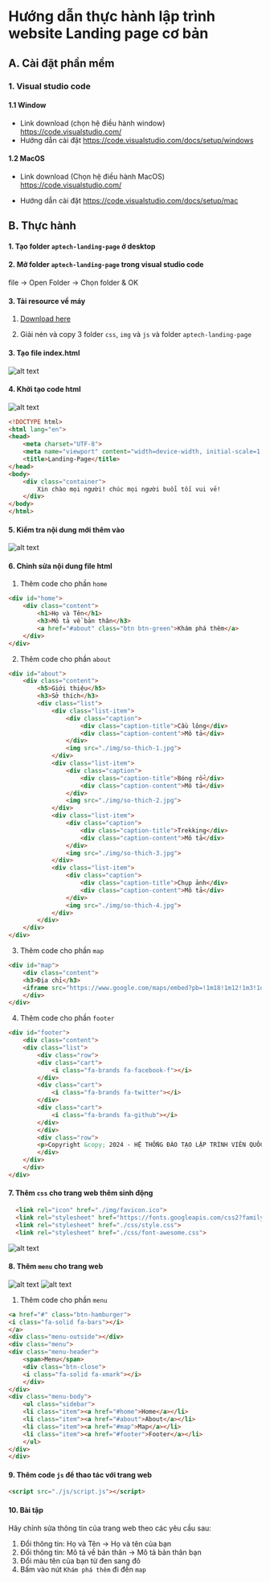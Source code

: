 # Hướng dẫn thực hành lập trình website Landing page cơ bản

## A. Cài đặt phần mềm
### 1. Visual studio code
#### 1.1 Window
- Link download (chọn hệ điều hành window)
https://code.visualstudio.com/
-  Hướng dẫn cài đặt
https://code.visualstudio.com/docs/setup/windows

#### 1.2 MacOS
- Link download (Chọn hệ điều hành MacOS)
https://code.visualstudio.com/

- Hướng dẫn cài đặt
https://code.visualstudio.com/docs/setup/mac


## B. Thực hành

#### 1. Tạo folder `aptech-landing-page` ở desktop

#### 2. Mở folder `aptech-landing-page` trong visual studio code
file -> Open Folder -> Chọn folder & OK

#### 3. Tải resource về máy 
1. [Download here](https://drive.google.com/drive/folders/1UqasgPZM6hCGg4XVgyNcNKf-DrH7gxiG?usp=drive_link ) 

2. Giải nén và copy 3 folder `css`, `img` và `js` và folder `aptech-landing-page`

#### 3. Tạo file index.html
![alt text](image-1.png)

#### 4. Khởi tạo code html
![alt text](image-2.png)

```html
<!DOCTYPE html>
<html lang="en">
<head>
    <meta charset="UTF-8">
    <meta name="viewport" content="width=device-width, initial-scale=1.0">
    <title>Landing-Page</title>
</head>
<body>
    <div class="container">
        Xin chào mọi người! chúc mọi người buổi tối vui vẻ!
    </div>
</body>
</html>
```

#### 5. Kiểm tra nội dung mới thêm vào
![alt text](image-3.png)

#### 6. Chỉnh sửa nội dung file html
1. Thêm code cho phần `home`
```html
<div id="home">
    <div class="content">
        <h1>Họ và Tên</h1>
        <h3>Mô tả về bản thân</h3>
        <a href="#about" class="btn btn-green">Khám phá thêm</a>
    </div>
</div>
```

2. Thêm code cho phần `about`
```html
<div id="about">
    <div class="content">
        <h5>Giới thiệu</h5>
        <h3>Sở thích</h3>
        <div class="list">
            <div class="list-item">
                <div class="caption">
                    <div class="caption-title">Cầu lông</div>
                    <div class="caption-content">Mô tả</div>
                </div>
                <img src="./img/so-thich-1.jpg">
            </div>
            <div class="list-item">
                <div class="caption">
                    <div class="caption-title">Bóng rổ</div>
                    <div class="caption-content">Mô tả</div>
                </div>
                <img src="./img/so-thich-2.jpg">
            </div>
            <div class="list-item">
                <div class="caption">
                    <div class="caption-title">Trekking</div>
                    <div class="caption-content">Mô tả</div>
                </div>
                <img src="./img/so-thich-3.jpg">
            </div>
            <div class="list-item">
                <div class="caption">
                    <div class="caption-title">Chụp ảnh</div>
                    <div class="caption-content">Mô tả</div>
                </div>
                <img src="./img/so-thich-4.jpg">
            </div>
        </div>
    </div>
</div>
```
3. Thêm code cho phần `map`
```html
<div id="map">
    <div class="content">
    <h3>Địa chỉ</h3>
    <iframe src="https://www.google.com/maps/embed?pb=!1m18!1m12!1m3!1d3919.060333257187!2d106.71161431098558!3d10.806691158589564!2m3!1f0!2f0!3f0!3m2!1i1024!2i768!4f13.1!3m3!1m2!1s0x317529ed00409f09%3A0x11f7708a5c77d777!2zQXB0ZWNoIENvbXB1dGVyIEVkdWNhdGlvbiAtIEjhu4cgVGjhu5FuZyDEkMOgbyB04bqhbyBM4bqtcCBUcsOsbmggVmnDqm4gUXXhu5FjIHThur8gQXB0ZWNo!5e0!3m2!1sen!2s!4v1729571181897!5m2!1sen!2s" width="100%" height="100%" style="border:0;" allowfullscreen="" loading="lazy" referrerpolicy="no-referrer-when-downgrade"></iframe>
    </div>
</div>
```

4. Thêm code cho phần `footer`
```html
<div id="footer">
    <div class="content">
    <div class="list">
        <div class="row">
        <div class="cart">
            <i class="fa-brands fa-facebook-f"></i>
        </div>
        <div class="cart">
            <i class="fa-brands fa-twitter"></i>
        </div>
        <div class="cart">
            <i class="fa-brands fa-github"></i>
        </div>
        </div>
        <div class="row">
        <p>Copyright &copy; 2024 - HỆ THỐNG ĐÀO TẠO LẬP TRÌNH VIÊN QUỐC TẾ APTECH</p>
        </div>
    </div>
    </div>
</div>
```

#### 7. Thêm `css` cho trang web thêm sinh động
```html
  <link rel="icon" href="./img/favicon.ico">
  <link rel="stylesheet" href="https://fonts.googleapis.com/css2?family=Source+Sans+Pro:ital,wght@0,300;0,400;0,700;1,300;1,400;1,700&display=swap">
  <link rel="stylesheet" href="./css/style.css">
  <link rel="stylesheet" href="./css/font-awesome.css">
```

![alt text](image.png)

#### 8. Thêm `menu` cho trang web
![alt text](image-5.png)
![alt text](image-4.png)

1. Thêm code cho phần `menu`
```html
<a href="#" class="btn-hamburger">
<i class="fa-solid fa-bars"></i>
</a>
<div class="menu-outside"></div>
<div class="menu">
<div class="menu-header">
    <span>Menu</span>
    <div class="btn-close">
    <i class="fa-solid fa-xmark"></i>
    </div>
</div>
<div class="menu-body">
    <ul class="sidebar">
    <li class="item"><a href="#home">Home</a></li>
    <li class="item"><a href="#about">About</a></li>
    <li class="item"><a href="#map">Map</a></li>
    <li class="item"><a href="#footer">Footer</a></li>
    </ul>
</div>
</div>
```

#### 9. Thêm code `js` để thao tác với trang web
```html
<script src="./js/script.js"></script>
```

#### 10. Bài tập
Hãy chỉnh sửa thông tin của trang web theo các yêu cầu sau:
1. Đổi thông tin: Họ và Tên -> Họ và tên của bạn
2. Đổi thông tin: Mô tả về bản thân -> Mô tả bản thân bạn
3. Đổi màu tên của bạn từ đen sang đỏ
4. Bấm vào nút `Khám phá thêm` đi đến `map`
